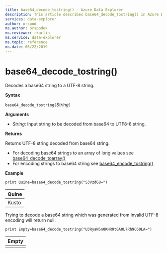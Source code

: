```yaml
---
title: base64_decode_tostring() - Azure Data Explorer
description: This article describes base64_decode_tostring() in Azure Data Explorer.
services: data-explorer
author: orspod
ms.author: orspodek
ms.reviewer: rkarlin
ms.service: data-explorer
ms.topic: reference
ms.date: 06/22/2019
---
```

# base64_decode_tostring()

Decodes a base64 string to a UTF-8 string.

**Syntax**

`base64_decode_tostring(`*String*`)`

**Arguments**

* *String*: Input string to be decoded from base64 to UTF8-8 string.

**Returns**

Returns UTF-8 string decoded from base64 string.

* For decoding base64 strings to an array of long values see [base64_decode_toarray()](base64_decode_toarrayfunction.md)
* For encoding strings to base64 string see [base64_encode_tostring()](base64_encode_tostringfunction.md)

**Example**

<!-- csl: https://help.kusto.windows.net:443/Samples -->
```kusto
print Quine=base64_decode_tostring("S3VzdG8=")
```

|Quine|
|-----|
|Kusto|

Trying to decode a base64 string which was generated from invalid UTF-8 encoding will return null:

<!-- csl: https://help.kusto.windows.net:443/Samples -->
```kusto
print Empty=base64_decode_tostring("U3RyaW5n0KHR0tGA0L7Rh9C60LA=")
```

|Empty|
|-----|
||
